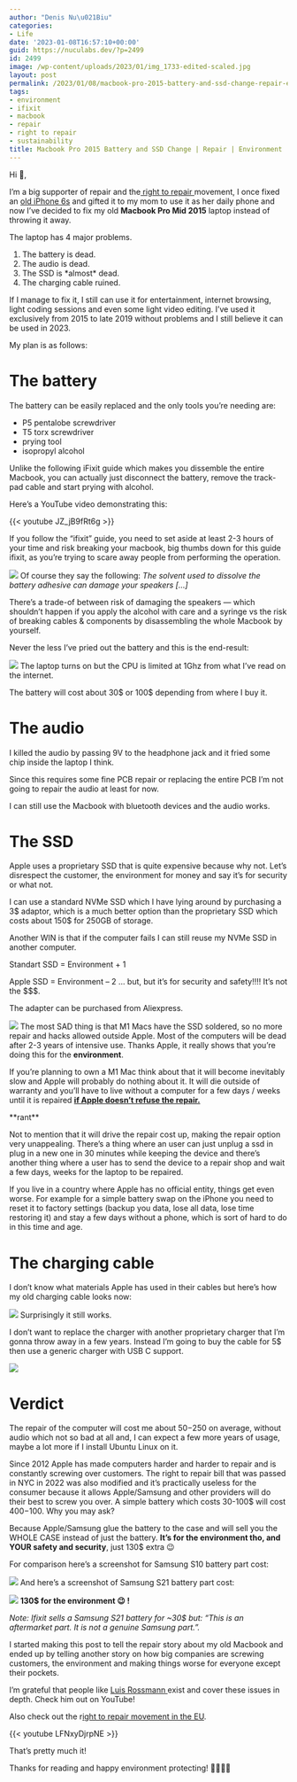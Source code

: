```yaml
---
author: "Denis Nu\u021Biu"
categories:
- Life
date: '2023-01-08T16:57:10+00:00'
guid: https://nuculabs.dev/?p=2499
id: 2499
image: /wp-content/uploads/2023/01/img_1733-edited-scaled.jpg
layout: post
permalink: /2023/01/08/macbook-pro-2015-battery-and-ssd-change-repair-environment/
tags:
- environment
- ifixit
- macbook
- repair
- right to repair
- sustainability
title: Macbook Pro 2015 Battery and SSD Change | Repair | Environment
---
```

Hi 👋,


I’m a big supporter of repair and the[ right to repair ](https://repair.eu/)movement, I once fixed an [old iPhone 6s](https://nuculabs.dev/2022/01/22/iphone-6s-battery-replacement/) and gifted it to my mom to use it as her daily phone and now I’ve decided to fix my old **Macbook Pro Mid 2015** laptop instead of throwing it away.


The laptop has 4 major problems.


1. The battery is dead.
2. The audio is dead.
3. The SSD is \*almost\* dead.
4. The charging cable ruined.


If I manage to fix it, I still can use it for entertainment, internet browsing, light coding sessions and even some light video editing. I’ve used it exclusively from 2015 to late 2019 without problems and I still believe it can be used in 2023.


My plan is as follows:


# The battery


The battery can be easily replaced and the only tools you’re needing are:


- P5 pentalobe screwdriver
- T5 torx screwdriver
- prying tool
- isopropyl alcohol


Unlike the following iFixit guide which makes you dissemble the entire Macbook, you can actually just disconnect the battery, remove the track-pad cable and start prying with alcohol.


Here’s a YouTube video demonstrating this:


{{< youtube JZ_jB9fRt6g >}}

If you follow the “ifixit” guide, you need to set aside at least 2-3 hours of your time and risk breaking your macbook, big thumbs down for this guide ifixit, as you’re trying to scare away people from performing the operation.


![](/wp-content/uploads/2023/01/screenshot-from-2023-01-08-15-35-12.png?w=1024)
Of course they say the following: *The solvent used to dissolve the battery adhesive can damage your speakers \[…\]*


There’s a trade-of between risk of damaging the speakers — which shouldn’t happen if you apply the alcohol with care and a syringe vs the risk of breaking cables & components by disassembling the whole Macbook by yourself.


Never the less I’ve pried out the battery and this is the end-result:


![](/wp-content/uploads/2023/01/img_1733-edited.jpg)
The laptop turns on but the CPU is limited at 1Ghz from what I’ve read on the internet.


The battery will cost about 30$ or 100$ depending from where I buy it.


# The audio


I killed the audio by passing 9V to the headphone jack and it fried some chip inside the laptop I think.


Since this requires some fine PCB repair or replacing the entire PCB I’m not going to repair the audio at least for now.


I can still use the Macbook with bluetooth devices and the audio works.


# The SSD


Apple uses a proprietary SSD that is quite expensive because why not. Let’s disrespect the customer, the environment for money and say it’s for security or what not.


I can use a standard NVMe SSD which I have lying around by purchasing a 3$ adaptor, which is a much better option than the proprietary SSD which costs about 150$ for 250GB of storage.


Another WIN is that if the computer fails I can still reuse my NVMe SSD in another computer.


Standart SSD = Environment + 1


Apple SSD = Environment – 2 … but, but it’s for security and safety!!!! It’s not the $$$.


The adapter can be purchased from Aliexpress.


![](/wp-content/uploads/2023/01/screenshot-from-2023-01-08-15-52-10.png?w=1024)
The most SAD thing is that M1 Macs have the SSD soldered, so no more repair and hacks allowed outside Apple. Most of the computers will be dead after 2-3 years of intensive use. Thanks Apple, it really shows that you’re doing this for the **environment**.


If you’re planning to own a M1 Mac think about that it will become inevitably slow and Apple will probably do nothing about it. It will die outside of warranty and you’ll have to live without a computer for a few days / weeks until it is repaired **[if Apple doesn’t refuse the repair. ](https://youtu.be/9-NU7yOSElE)**


\*\*rant\*\*


Not to mention that it will drive the repair cost up, making the repair option very unappealing. There’s a thing where an user can just unplug a ssd in plug in a new one in 30 minutes while keeping the device and there’s another thing where a user has to send the device to a repair shop and wait a few days, weeks for the laptop to be repaired.


If you live in a country where Apple has no official entity, things get even worse. For example for a simple battery swap on the iPhone you need to reset it to factory settings (backup you data, lose all data, lose time restoring it) and stay a few days without a phone, which is sort of hard to do in this time and age.


# The charging cable


I don’t know what materials Apple has used in their cables but here’s how my old charging cable looks now:


![](/wp-content/uploads/2023/01/img_1741.jpg?w=768)
Surprisingly it still works.


I don’t want to replace the charger with another proprietary charger that I’m gonna throw away in a few years. Instead I’m going to buy the cable for 5$ then use a generic charger with USB C support.


![](/wp-content/uploads/2023/01/screenshot-from-2023-01-08-16-05-12.png?w=1024)
# Verdict


The repair of the computer will cost me about 50$-250$ on average, without audio which not so bad at all and, I can expect a few more years of usage, maybe a lot more if I install Ubuntu Linux on it.


Since 2012 Apple has made computers harder and harder to repair and is constantly screwing over customers. The right to repair bill that was passed in NYC in 2022 was also modified and it’s practically useless for the consumer because it allows Apple/Samsung and other providers will do their best to screw you over. A simple battery which costs 30-100$ will cost 400$-100$. Why you may ask?


Because Apple/Samsung glue the battery to the case and will sell you the WHOLE CASE instead of just the battery. **It’s for the environment tho, and YOUR safety and security**, just 130$ extra 😉


For comparison here’s a screenshot for Samsung S10 battery part cost:


![](/wp-content/uploads/2023/01/screenshot-from-2023-01-08-16-47-16.png?w=1024)
And here’s a screenshot of Samsung S21 battery part cost:


![](/wp-content/uploads/2023/01/screenshot-from-2023-01-08-16-47-33.png?w=1024)
**130$ for the environment 😉 !**


*Note: Ifixit sells a Samsung S21 battery for ~30$ but: “This is an aftermarket part. It is not a genuine Samsung part.”.*


I started making this post to tell the repair story about my old Macbook and ended up by telling another story on how big companies are screwing customers, the environment and making things worse for everyone except their pockets.


I’m grateful that people like [Luis Rossmann ](https://www.youtube.com/@rossmanngroup)exist and cover these issues in depth. Check him out on YouTube!


Also check out the r[ight to repair movement in the EU](https://repair.eu/).


{{< youtube LFNxyDjrpNE >}}

That’s pretty much it!


Thanks for reading and happy environment protecting! 🌴🌲🌳💸